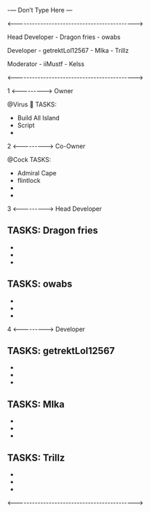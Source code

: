 -— Don’t Type Here —


<------------------------------------------->

Head Developer - Dragon fries - owabs

Developer - getrektLol12567 - MIka - Trillz

Moderator - iiMustf - Kelss

<------------------------------------------->

1 <---------> Owner


@Virus :sparkler: TASKS:
- Build All Island
- Script 
-


2 <---------> Co-Owner

@Cock TASKS:
- Admiral Cape
- flintlock
- 
-

3 <---------> Head Developer

TASKS: Dragon fries
- 
- 
-
-

TASKS: owabs
- 
- 
-
-

4 <---------> Developer

TASKS: getrektLol12567
- 
- 
-
-

TASKS: MIka
- 
- 
-
-


TASKS: Trillz
- 
- 
-
-

<------------------------------------------->
